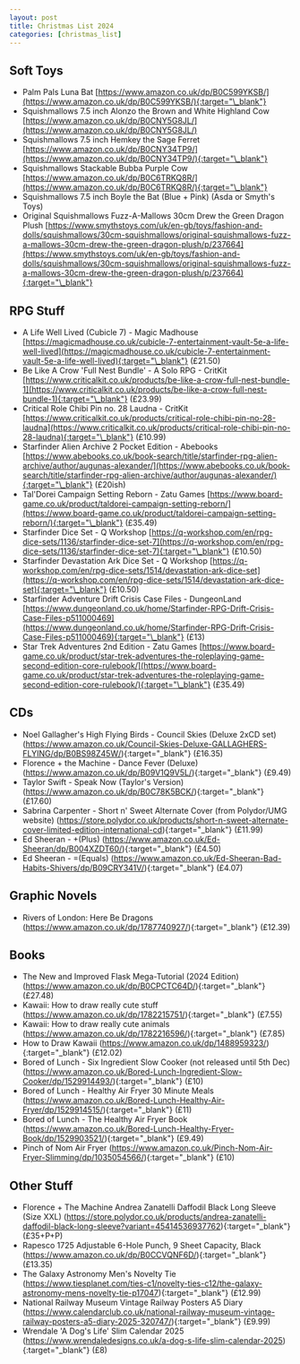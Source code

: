 ```yaml
---
layout: post
title: Christmas List 2024
categories: [christmas_list]
---
```


## Soft Toys

- Palm Pals Luna Bat [https://www.amazon.co.uk/dp/B0C599YKSB/](https://www.amazon.co.uk/dp/B0C599YKSB/){:target="\_blank"}
- Squishmallows 7.5 inch Alonzo the Brown and White Highland Cow [https://www.amazon.co.uk/dp/B0CNY5G8JL/](https://www.amazon.co.uk/dp/B0CNY5G8JL/)
- Squishmallows 7.5 inch Hemkey the Sage Ferret [https://www.amazon.co.uk/dp/B0CNY34TP9/](https://www.amazon.co.uk/dp/B0CNY34TP9/){:target="\_blank"}
- Squishmallows Stackable Bubba Purple Cow [https://www.amazon.co.uk/dp/B0C6TRKQ8R/](https://www.amazon.co.uk/dp/B0C6TRKQ8R/){:target="\_blank"}
- Squishmallows 7.5 inch Boyle the Bat (Blue + Pink) (Asda or Smyth's Toys)
- Original Squishmallows Fuzz-A-Mallows 30cm Drew the Green Dragon Plush [https://www.smythstoys.com/uk/en-gb/toys/fashion-and-dolls/squishmallows/30cm-squishmallows/original-squishmallows-fuzz-a-mallows-30cm-drew-the-green-dragon-plush/p/237664](https://www.smythstoys.com/uk/en-gb/toys/fashion-and-dolls/squishmallows/30cm-squishmallows/original-squishmallows-fuzz-a-mallows-30cm-drew-the-green-dragon-plush/p/237664){:target="\_blank"}

## RPG Stuff

- A Life Well Lived (Cubicle 7) - Magic Madhouse [https://magicmadhouse.co.uk/cubicle-7-entertainment-vault-5e-a-life-well-lived](https://magicmadhouse.co.uk/cubicle-7-entertainment-vault-5e-a-life-well-lived){:target="\_blank"} (£21.50)
- Be Like A Crow 'Full Nest Bundle' - A Solo RPG - CritKit [https://www.criticalkit.co.uk/products/be-like-a-crow-full-nest-bundle-1](https://www.criticalkit.co.uk/products/be-like-a-crow-full-nest-bundle-1){:target="\_blank"} (£23.99)
- Critical Role Chibi Pin no. 28 Laudna - CritKit [https://www.criticalkit.co.uk/products/critical-role-chibi-pin-no-28-laudna](https://www.criticalkit.co.uk/products/critical-role-chibi-pin-no-28-laudna){:target="\_blank"} (£10.99)
- Starfinder Alien Archive 2 Pocket Edition - Abebooks [https://www.abebooks.co.uk/book-search/title/starfinder-rpg-alien-archive/author/augunas-alexander/](https://www.abebooks.co.uk/book-search/title/starfinder-rpg-alien-archive/author/augunas-alexander/){:target="\_blank"} (£20ish)
- Tal'Dorei Campaign Setting Reborn - Zatu Games [https://www.board-game.co.uk/product/taldorei-campaign-setting-reborn/](https://www.board-game.co.uk/product/taldorei-campaign-setting-reborn/){:target="\_blank"} (£35.49)
- Starfinder Dice Set - Q Workshop [https://q-workshop.com/en/rpg-dice-sets/1136/starfinder-dice-set-7](https://q-workshop.com/en/rpg-dice-sets/1136/starfinder-dice-set-7){:target="\_blank"} (£10.50)
- Starfinder Devastation Ark Dice Set - Q Workshop [https://q-workshop.com/en/rpg-dice-sets/1514/devastation-ark-dice-set](https://q-workshop.com/en/rpg-dice-sets/1514/devastation-ark-dice-set){:target="\_blank"} (£10.50)
- Starfinder Adventure Drift Crisis Case Files - DungeonLand [https://www.dungeonland.co.uk/home/Starfinder-RPG-Drift-Crisis-Case-Files-p511000469](https://www.dungeonland.co.uk/home/Starfinder-RPG-Drift-Crisis-Case-Files-p511000469){:target="\_blank"} (£13)
- Star Trek Adventures 2nd Edition - Zatu Games [https://www.board-game.co.uk/product/star-trek-adventures-the-roleplaying-game-second-edition-core-rulebook/](https://www.board-game.co.uk/product/star-trek-adventures-the-roleplaying-game-second-edition-core-rulebook/){:target="\_blank"} (£35.49)

## CDs

- Noel Gallagher's High Flying Birds - Council Skies (Deluxe 2xCD set) (https://www.amazon.co.uk/Council-Skies-Deluxe-GALLAGHERS-FLYING/dp/B0BS98Z45W/){:target="\_blank"} (£16.35)
- Florence + the Machine - Dance Fever (Deluxe) (https://www.amazon.co.uk/dp/B09V1Q9V5L/){:target="\_blank"} (£9.49)
- Taylor Swift - Speak Now (Taylor's Version) (https://www.amazon.co.uk/dp/B0C78K5BCK/){:target="\_blank"} (£17.60)
- Sabrina Carpenter - Short n' Sweet Alternate Cover (from Polydor/UMG website) (https://store.polydor.co.uk/products/short-n-sweet-alternate-cover-limited-edition-international-cd){:target="\_blank"} (£11.99)
- Ed Sheeran - +(Plus) (https://www.amazon.co.uk/Ed-Sheeran/dp/B004XZDT60/){:target="\_blank"} (£4.50)
- Ed Sheeran - =(Equals) (https://www.amazon.co.uk/Ed-Sheeran-Bad-Habits-Shivers/dp/B09CRY341V/){:target="\_blank"} (£4.07)

## Graphic Novels

- Rivers of London: Here Be Dragons (https://www.amazon.co.uk/dp/1787740927/){:target="\_blank"} (£12.39)

## Books

- The New and Improved Flask Mega-Tutorial (2024 Edition) (https://www.amazon.co.uk/dp/B0CPCTC64D/){:target="\_blank"} (£27.48)
- Kawaii: How to draw really cute stuff (https://www.amazon.co.uk/dp/1782215751/){:target="\_blank"} (£7.55)
- Kawaii: How to draw really cute animals (https://www.amazon.co.uk/dp/1782216596/){:target="\_blank"} (£7.85)
- How to Draw Kawaii (https://www.amazon.co.uk/dp/1488959323/){:target="\_blank"} (£12.02)
- Bored of Lunch - Six Ingredient Slow Cooker (not released until 5th Dec) (https://www.amazon.co.uk/Bored-Lunch-Ingredient-Slow-Cooker/dp/1529914493/){:target="\_blank"} (£10)
- Bored of Lunch - Healthy Air Fryer 30 Minute Meals (https://www.amazon.co.uk/Bored-Lunch-Healthy-Air-Fryer/dp/1529914515/){:target="\_blank"} (£11)
- Bored of Lunch - The Healthy Air Fryer Book (https://www.amazon.co.uk/Bored-Lunch-Healthy-Fryer-Book/dp/1529903521/){:target="\_blank"} (£9.49)
- Pinch of Nom Air Fryer (https://www.amazon.co.uk/Pinch-Nom-Air-Fryer-Slimming/dp/1035054566/){:target="\_blank"} (£10)

## Other Stuff

- Florence + The Machine Andrea Zanatelli Daffodil Black Long Sleeve (Size XXL) (https://store.polydor.co.uk/products/andrea-zanatelli-daffodil-black-long-sleeve?variant=45414536937762){:target="\_blank"} (£35+P+P)
- Rapesco 1725 Adjustable 6-Hole Punch, 9 Sheet Capacity, Black (https://www.amazon.co.uk/dp/B0CCVQNF6D/){:target="\_blank"} (£13.35)
- The Galaxy Astronomy Men's Novelty Tie (https://www.tiesplanet.com/ties-c1/novelty-ties-c12/the-galaxy-astronomy-mens-novelty-tie-p17047){:target="\_blank"} (£12.99)
- National Railway Museum Vintage Railway Posters A5 Diary (https://www.calendarclub.co.uk/national-railway-museum-vintage-railway-posters-a5-diary-2025-320747/){:target="\_blank"} (£9.99)
- Wrendale 'A Dog's Life' Slim Calendar 2025 (https://www.wrendaledesigns.co.uk/a-dog-s-life-slim-calendar-2025){:target="\_blank"} (£8)
